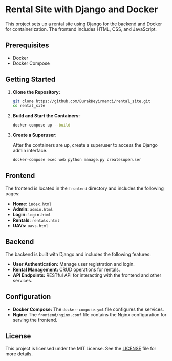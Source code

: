 
# Rental Site with Django and Docker

This project sets up a rental site using Django for the backend and Docker for containerization. The frontend includes HTML, CSS, and JavaScript.

## Prerequisites

- Docker
- Docker Compose

## Getting Started

1. **Clone the Repository:**

   ```bash
   git clone https://github.com/BurakDeyirmenci/rental_site.git
   cd rental_site
   ```

2. **Build and Start the Containers:**

   ```bash
   docker-compose up --build
   ```

3. **Create a Superuser:**

   After the containers are up, create a superuser to access the Django admin interface.

   ```bash
   docker-compose exec web python manage.py createsuperuser
   ```

## Frontend

The frontend is located in the `frontend` directory and includes the following pages:

- **Home:** `index.html`
- **Admin:** `admin.html`
- **Login:** `login.html`
- **Rentals:** `rentals.html`
- **UAVs:** `uavs.html`

## Backend

The backend is built with Django and includes the following features:

- **User Authentication:** Manage user registration and login.
- **Rental Management:** CRUD operations for rentals.
- **API Endpoints:** RESTful API for interacting with the frontend and other services.

## Configuration

- **Docker Compose:** The `docker-compose.yml` file configures the services.
- **Nginx:** The `frontend/nginx.conf` file contains the Nginx configuration for serving the frontend.


## License

This project is licensed under the MIT License. See the [LICENSE](LICENSE) file for more details.
